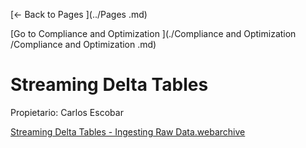 [← Back to Pages ](../Pages .md)

[Go to Compliance and Optimization ](./Compliance and Optimization /Compliance and Optimization .md)

# Streaming Delta Tables

Propietario: Carlos Escobar

[Streaming Delta Tables - Ingesting Raw Data.webarchive](Streaming%20Delta%20Tables%20a4b80738bd9642a4a46caa932c4755c1/Streaming_Delta_Tables_-_Ingesting_Raw_Data.webarchive)